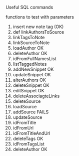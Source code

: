 Useful SQL commands


functions to test with parameters

1. insert new note tag (OK)
2. def linkAuthorsToSource
3. linkTagsToNote
4. linkSourceToNote
5. loadAuthor OK
6. deleteAuthor OK
7. idFromFullNamesList
8. listTaggedNotes
9. addNewSnippet OK
10. updateSnippet OK
11. alterAuthors OK
12. deleteSnippet OK
13. editSnippet OK
14. deleteAssociagteLinks
15. deleteSource
16. loadSource
17. addSource FAILS
18. updateSource
19. idFromTitle
20. idFromUrl
21. idFromTitleAndUrl
22. deleteTags OK
23. idFromTagsList
24. deleteAuthor OK



